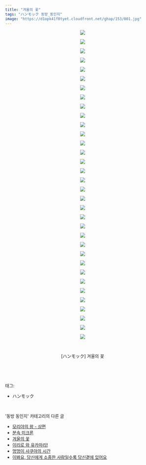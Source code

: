 ```yaml
---
title: "겨울의 꽃"
tags: "ハンモック 동방_동인지"
image: "https://d1opk41f0tyet.cloudfront.net/ghap/153/001.jpg"
---
```

<div class="article">
<p style="text-align: center; clear: none; float: none;"><img src="{{ site.imgserver10 }}/ghap/153/001.jpg"/></p>
<p style="text-align: center; clear: none; float: none;"><img src="{{ site.imgserver10 }}/ghap/153/002.jpg"/></p>
<p style="text-align: center; clear: none; float: none;"><img src="{{ site.imgserver10 }}/ghap/153/003.jpg"/></p>
<p style="text-align: center; clear: none; float: none;"><img src="{{ site.imgserver10 }}/ghap/153/004.jpg"/></p>
<p style="text-align: center; clear: none; float: none;"><img src="{{ site.imgserver10 }}/ghap/153/005.jpg"/></p>
<p style="text-align: center; clear: none; float: none;"><img src="{{ site.imgserver10 }}/ghap/153/006.jpg"/></p>
<p style="text-align: center; clear: none; float: none;"><img src="{{ site.imgserver10 }}/ghap/153/007.jpg"/></p>
<p style="text-align: center; clear: none; float: none;"><img src="{{ site.imgserver10 }}/ghap/153/008.jpg"/></p>
<p style="text-align: center; clear: none; float: none;"><img src="{{ site.imgserver10 }}/ghap/153/009.jpg"/></p>
<p style="text-align: center; clear: none; float: none;"><img src="{{ site.imgserver10 }}/ghap/153/010.jpg"/></p>
<p style="text-align: center; clear: none; float: none;"><img src="{{ site.imgserver10 }}/ghap/153/011.jpg"/></p>
<p style="text-align: center; clear: none; float: none;"><img src="{{ site.imgserver10 }}/ghap/153/012.jpg"/></p>
<p style="text-align: center; clear: none; float: none;"><img src="{{ site.imgserver10 }}/ghap/153/013.jpg"/></p>
<p style="text-align: center; clear: none; float: none;"><img src="{{ site.imgserver10 }}/ghap/153/014.jpg"/></p>
<p style="text-align: center; clear: none; float: none;"><img src="{{ site.imgserver10 }}/ghap/153/015.jpg"/></p>
<p style="text-align: center; clear: none; float: none;"><img src="{{ site.imgserver10 }}/ghap/153/016.jpg"/></p>
<p style="text-align: center; clear: none; float: none;"><img src="{{ site.imgserver10 }}/ghap/153/017.jpg"/></p>
<p style="text-align: center; clear: none; float: none;"><img src="{{ site.imgserver10 }}/ghap/153/018.jpg"/></p>
<p style="text-align: center; clear: none; float: none;"><img src="{{ site.imgserver10 }}/ghap/153/019.jpg"/></p>
<p style="text-align: center; clear: none; float: none;"><img src="{{ site.imgserver10 }}/ghap/153/020.jpg"/></p>
<p style="text-align: center; clear: none; float: none;"><img src="{{ site.imgserver10 }}/ghap/153/021.jpg"/></p>
<p style="text-align: center; clear: none; float: none;"><img src="{{ site.imgserver10 }}/ghap/153/022.jpg"/></p>
<p style="text-align: center; clear: none; float: none;"><img src="{{ site.imgserver10 }}/ghap/153/023.jpg"/></p>
<p style="text-align: center; clear: none; float: none;"><img src="{{ site.imgserver10 }}/ghap/153/024.jpg"/></p>
<p style="text-align: center; clear: none; float: none;"><img src="{{ site.imgserver10 }}/ghap/153/025.jpg"/></p>
<p style="text-align: center; clear: none; float: none;"><img src="{{ site.imgserver10 }}/ghap/153/026.jpg"/></p>
<p style="text-align: center; clear: none; float: none;"><img src="{{ site.imgserver10 }}/ghap/153/027.jpg"/></p>
<p style="text-align: center; clear: none; float: none;"><img src="{{ site.imgserver10 }}/ghap/153/028.jpg"/></p>
<p style="text-align: center; clear: none; float: none;"><img src="{{ site.imgserver10 }}/ghap/153/029.jpg"/></p>
<p style="text-align: center; clear: none; float: none;"><img src="{{ site.imgserver10 }}/ghap/153/030.jpg"/></p>
<p style="text-align: center; clear: none; float: none;"><img src="{{ site.imgserver10 }}/ghap/153/031.jpg"/></p>
<p style="text-align: center; clear: none; float: none;"><img src="{{ site.imgserver10 }}/ghap/153/032.jpg"/></p>
<p style="text-align: center; clear: none; float: none;"><img src="{{ site.imgserver10 }}/ghap/153/033.jpg"/></p>
<p style="text-align: center; clear: none; float: none;"><img src="{{ site.imgserver10 }}/ghap/153/034.jpg"/></p>
<p style="text-align: center; clear: none; float: none;"><br/></p>
<p style="text-align: center; clear: none; float: none;">[ハンモック] 겨울의 꽃</p>
<p><br/></p>
</div><br/>
<div class="tagTrail">
<p>태그: </p>
<ul>
<li>ハンモック</li>
</ul>
</div><br/>
<div class="another">
<p>'동방 동인지' 카테고리의 다른 글</p>
<ul>
<li><a href="/ghap_156">모리야의 왕 - 상편</a></li>
<li><a href="/ghap_155">분속 미크론</a></li>
<li><a href="/ghap_153">겨울의 꽃</a></li>
<li><a href="/ghap_152">이리로 와 유카마리!</a></li>
<li><a href="/ghap_151">멍멍이 사쿠야의 시간</a></li>
<li><a href="/ghap_150">이봐요, 당신에게 소중한 사람일수록 당신곁에 있어요</a></li>
</ul>
</div><br/>
<div class="cb_module cb_fluid">
<div class="cb_wrt cb_profile">
</div><!-- commentList close -->
</div><br/>
